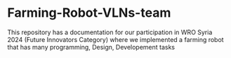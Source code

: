 # Farming-Robot-VLNs-team
This repository has a documentation for our participation in WRO Syria 2024 (Future Innovators Category) where we implemented a farming robot that has many programming, Design, Developement tasks
